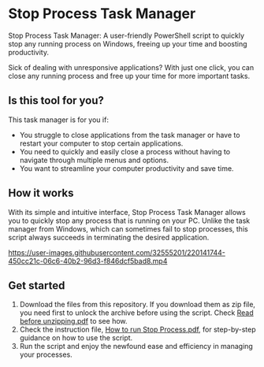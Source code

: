 # Stop Process Task Manager
Stop Process Task Manager: A user-friendly PowerShell script to quickly stop any running process on Windows, freeing up your time and boosting productivity.

Sick of dealing with unresponsive applications? With just one click, you can close any running process and free up your time for more important tasks.

## Is this tool for you?
This task manager is for you if:

- You struggle to close applications from the task manager or have to restart your computer to stop certain applications.
- You need to quickly and easily close a process without having to navigate through multiple menus and options.
- You want to streamline your computer productivity and save time.

## How it works
With its simple and intuitive interface, Stop Process Task Manager allows you to quickly stop any process that is running on your PC. Unlike the task manager from Windows, which can sometimes fail to stop processes, this script always succeeds in terminating the desired application.

https://user-images.githubusercontent.com/32555201/220141744-450cc21c-06c6-40b2-96d3-f846dcf5bad8.mp4

## Get started
1. Download the files from this repository. If you download them as zip file, you need first to unlock the archive before using the script. Check [Read before unzipping.pdf](./Read%20before%20unzipping.pdf) to see how.
2. Check the instruction file, [How to run Stop Process.pdf](./How%20to%20run%20Stop%20Process.pdf), for step-by-step guidance on how to use the script.
3. Run the script and enjoy the newfound ease and efficiency in managing your processes.
